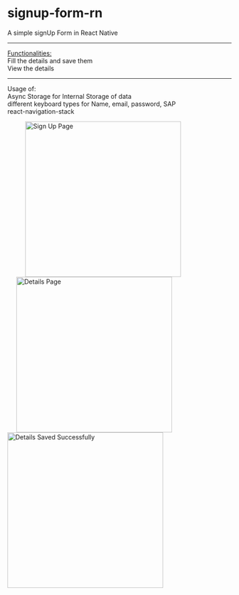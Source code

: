 # signup-form-rn
A simple signUp Form in React Native  </br> 
________________________________________________________
<u>Functionalities: </u> </br>Fill the details and save them </br> View the details </br>
____________________________________________________________
Usage of: </br> Async Storage for Internal Storage of data </br> different keyboard types for Name, email, password, SAP </br> react-navigation-stack

<div style="float:right">
<img src="https://user-images.githubusercontent.com/53833059/71561752-8a33b580-2aa0-11ea-84c7-c86d1969ad2a.jpg" hspace="40px" width="350" title="Sign Up Page">

<img src="https://user-images.githubusercontent.com/53833059/71561754-8acc4c00-2aa0-11ea-85d4-4acb5aaf945f.jpg" width="350" hspace="20px" title="Details Page">
</div>
<img src="https://user-images.githubusercontent.com/53833059/71561753-8acc4c00-2aa0-11ea-836b-63bb67bcb2ac.jpg" width="350" title="Details Saved Successfully">
